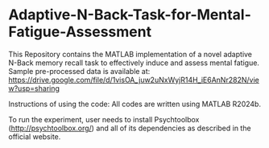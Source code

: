 # Adaptive-N-Back-Task-for-Mental-Fatigue-Assessment
This Repository contains the MATLAB implementation of a novel adaptive N-Back memory recall task to effectively induce and assess mental fatigue.
Sample pre-processed data is available at: https://drive.google.com/file/d/1visOA_juw2uNxWyjR14H_iE6AnNr282N/view?usp=sharing

Instructions of using the code:
 All codes are written using MATLAB R2024b. 

 To run the experiment, user needs to install Psychtoolbox (http://psychtoolbox.org/) and all of its dependencies as described in the official website.

 
